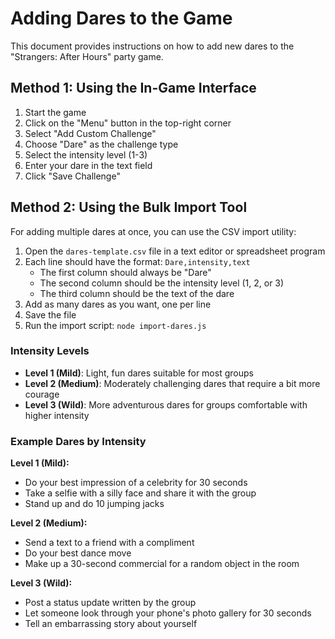 # Adding Dares to the Game

This document provides instructions on how to add new dares to the "Strangers: After Hours" party game.

## Method 1: Using the In-Game Interface

1. Start the game
2. Click on the "Menu" button in the top-right corner
3. Select "Add Custom Challenge"
4. Choose "Dare" as the challenge type
5. Select the intensity level (1-3)
6. Enter your dare in the text field
7. Click "Save Challenge"

## Method 2: Using the Bulk Import Tool

For adding multiple dares at once, you can use the CSV import utility:

1. Open the `dares-template.csv` file in a text editor or spreadsheet program
2. Each line should have the format: `Dare,intensity,text`
   - The first column should always be "Dare"
   - The second column should be the intensity level (1, 2, or 3)
   - The third column should be the text of the dare
3. Add as many dares as you want, one per line
4. Save the file
5. Run the import script: `node import-dares.js`

### Intensity Levels

- **Level 1 (Mild)**: Light, fun dares suitable for most groups
- **Level 2 (Medium)**: Moderately challenging dares that require a bit more courage
- **Level 3 (Wild)**: More adventurous dares for groups comfortable with higher intensity

### Example Dares by Intensity

**Level 1 (Mild):**
- Do your best impression of a celebrity for 30 seconds
- Take a selfie with a silly face and share it with the group
- Stand up and do 10 jumping jacks

**Level 2 (Medium):**
- Send a text to a friend with a compliment
- Do your best dance move
- Make up a 30-second commercial for a random object in the room

**Level 3 (Wild):**
- Post a status update written by the group
- Let someone look through your phone's photo gallery for 30 seconds
- Tell an embarrassing story about yourself